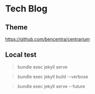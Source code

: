 Tech Blog
=========

Theme
-----

https://github.com/bencentra/centrarium

Local test
---------------

> bundle exec jekyll serve

> bundle exec jekyll build --verbose

> bundle exec jekyll serve --future 